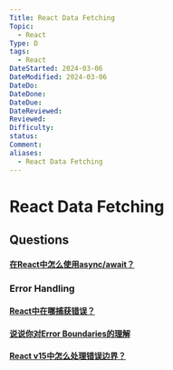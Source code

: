 ```yaml
---
Title: React Data Fetching
Topic:
  - React
Type: D
tags:
  - React
DateStarted: 2024-03-06
DateModified: 2024-03-06
DateDo: 
DateDone: 
DateDue: 
DateReviewed: 
Reviewed: 
Difficulty: 
status: 
Comment: 
aliases:
  - React Data Fetching
---
```

# React Data Fetching

## Questions
#### [在React中怎么使用async/await？](https://github.com/haizlin/fe-interview/issues/880)

### Error Handling
#### [React中在哪捕获错误？](https://github.com/haizlin/fe-interview/issues/928)
#### [说说你对Error Boundaries的理解](https://github.com/haizlin/fe-interview/issues/701)
#### [React v15中怎么处理错误边界？](https://github.com/haizlin/fe-interview/issues/859)






